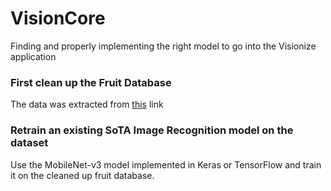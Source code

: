 # VisionCore
Finding and properly implementing the right model to go into the Visionize application

### First clean up the Fruit Database

The data was extracted from [this](https://zenodo.org/record/1310165) link

### Retrain an existing SoTA Image Recognition model on the dataset

Use the MobileNet-v3 model implemented in Keras or TensorFlow and train it on the
cleaned up fruit database.


